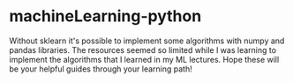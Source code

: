 # machineLearning-python
Without sklearn it's possible to implement some algorithms with numpy and pandas libraries. 
The resources seemed so limited while I was learning to implement the algorithms that I learned in my ML lectures.
Hope these will be your helpful guides through your learning path!
